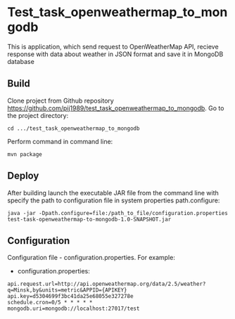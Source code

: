 # Test_task_openweathermap_to_mongodb

This is application, which send request to OpenWeatherMap API, recieve response with data about weather in JSON format and save it in MongoDB database

## Build

Clone project from Github repository https://github.com/pij1989/test_task_openweathermap_to_mongodb.
Go to the project directory:
```
cd .../test_task_openweathermap_to_mongodb
```
Perform command in command line:
```
mvn package
```

## Deploy

After building launch the executable JAR file from the command line with specify the path to configuration file in system properties path.configure:
```
java -jar -Dpath.configure=file:/path_to_file/configuration.properties test-task-openweathermap-to-mongodb-1.0-SNAPSHOT.jar
```

## Configuration

Configuration file - configuration.properties.
For example:

* configuration.properties:
```
api.request.url=http://api.openweathermap.org/data/2.5/weather?q=Minsk,by&units=metric&APPID={APIKEY}
api.key=d5304699f3bc41da25e68055e327278e
schedule.cron=0/5 * * * * *
mongodb.uri=mongodb://localhost:27017/test
```

